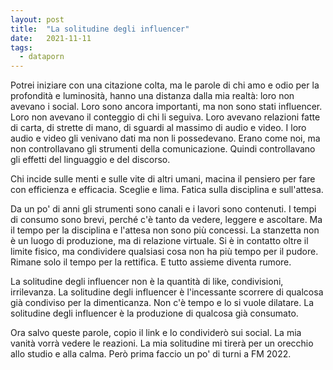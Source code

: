 ```yaml
---
layout: post
title:  "La solitudine degli influencer"
date:   2021-11-11
tags:
  - dataporn
---
```


Potrei iniziare con una citazione colta, ma le parole di chi amo e odio per la profondità e luminosità, hanno una distanza dalla mia realtà: loro non avevano i social. Loro sono ancora importanti, ma non sono stati influencer. Loro non avevano il conteggio di chi li seguiva. Loro avevano relazioni fatte di carta, di strette di mano, di sguardi al massimo di audio e video. I loro audio e video gli venivano dati ma non li possedevano. Erano come noi, ma non controllavano gli strumenti della comunicazione. Quindi controllavano gli effetti del linguaggio e del discorso.

Chi incide sulle menti e sulle vite di altri umani, macina il pensiero per fare con efficienza e efficacia. Sceglie e lima. Fatica sulla disciplina e sull'attesa.

Da un po' di anni gli strumenti sono canali e i lavori sono contenuti. I tempi di consumo sono brevi, perché c'è tanto da vedere, leggere e ascoltare. Ma il tempo per la disciplina e l'attesa non sono più concessi. La stanzetta non è un luogo di produzione, ma di relazione virtuale. Si è in contatto oltre il limite fisico, ma condividere qualsiasi cosa non ha più tempo per il pudore. Rimane solo il tempo per la rettifica. E tutto assieme diventa rumore.

La solitudine degli influencer non è la quantità di like, condivisioni, irrilevanza. La solitudine degli influencer è l'incessante scorrere di qualcosa già condiviso per la dimenticanza. Non c'è tempo e lo si vuole dilatare. La solitudine degli influencer è la produzione di qualcosa già consumato.

Ora salvo queste parole, copio il link e lo condividerò sui social. La mia vanità vorrà vedere le reazioni. La mia solitudine mi tirerà per un orecchio allo studio e alla calma. Però prima faccio un po' di turni a FM 2022.
